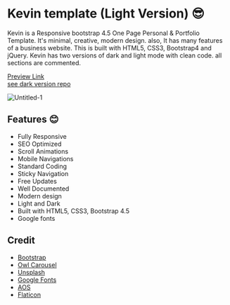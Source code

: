 # Kevin template (Light Version) :sunglasses:
Kevin is a Responsive bootstrap 4.5 One Page Personal & Portfolio Template. It's minimal, creative, modern design. also, It has many features of a business website. This is built with HTML5, CSS3, Bootstrap4 and jQuery. Kevin has two versions of dark and light mode with clean code. all sections are commented.

<a href="http://abbaskhalaji.com/OpenSource/Kevin/Landing/index.html">Preview Link</a><br />
<a href="https://github.com/abbaskhalaji/Kevin-template-dark">see dark version repo</a>

![Untitled-1](https://user-images.githubusercontent.com/65848541/89378582-55a86c00-d709-11ea-8167-2d57c4dbfe3e.png)

## Features :blush:
<ul>
<li>Fully Responsive</li>
<li>SEO Optimized</li>
<li>Scroll Animations</li>
<li>Mobile Navigations</li>
<li>Standard Coding</li>
<li>Sticky Navigation</li>
<li>Free Updates</li>
<li>Well Documented</li>
<li>Modern design</li>
<li>Light and Dark</li>
<li>Built with HTML5, CSS3, Bootstrap 4.5</li>
<li>Google fonts</li>
</ul>

## Credit
<ul>
<li><a href="https://getbootstrap.com/">Bootstrap</a></li>
<li><a href="https://owlcarousel2.github.io/OwlCarousel2/">Owl Carousel</a></li>
<li><a href="https://unsplash.com/">Unsplash</a></li>
<li><a href="https://fonts.google.com/">Google Fonts</a></li>
<li><a href="https://michalsnik.github.io/aos/">AOS</a></li>
<li><a href="https://www.flaticon.com/">Flaticon</a></li>
</ul>

